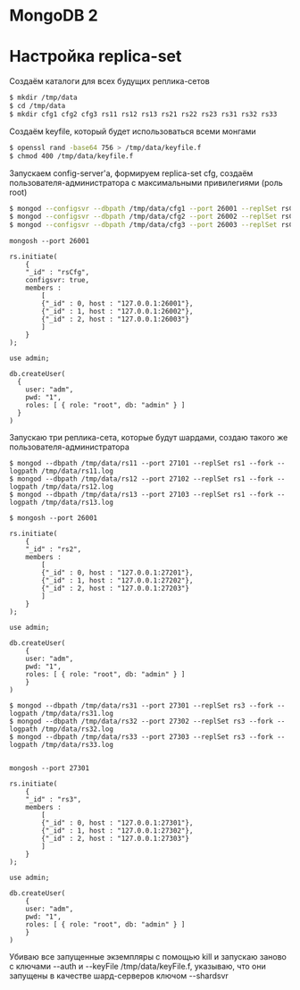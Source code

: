 # MongoDB 2

# Настройка replica-set

Создаём каталоги для всех будущих реплика-сетов
```bash
$ mkdir /tmp/data
$ cd /tmp/data
$ mkdir cfg1 cfg2 cfg3 rs11 rs12 rs13 rs21 rs22 rs23 rs31 rs32 rs33
```

Создаём keyfile, который будет использоваться всеми монгами
```bash
$ openssl rand -base64 756 > /tmp/data/keyfile.f
$ chmod 400 /tmp/data/keyfile.f
```

Запускаем config-server'а, формируем replica-set cfg, создаём пользователя-администратора с максимальными привилегиями (роль root)
```bash
$ mongod --configsvr --dbpath /tmp/data/cfg1 --port 26001 --replSet rsCfg --fork --logpath /tmp/data/cfg1.log 
$ mongod --configsvr --dbpath /tmp/data/cfg2 --port 26002 --replSet rsCfg --fork --logpath /tmp/data/cfg2.log 
$ mongod --configsvr --dbpath /tmp/data/cfg3 --port 26003 --replSet rsCfg --fork --logpath /tmp/data/cfg3.log 
```

```
mongosh --port 26001

rs.initiate(
    {
    "_id" : "rsCfg", 
    configsvr: true, 
    members : 
        [
        {"_id" : 0, host : "127.0.0.1:26001"},
        {"_id" : 1, host : "127.0.0.1:26002"},
        {"_id" : 2, host : "127.0.0.1:26003"}
        ]
    }
);

use admin;

db.createUser(
  {
    user: "adm",
    pwd: "1", 
    roles: [ { role: "root", db: "admin" } ]
  }
)

```

Запускаю три реплика-сета, которые будут шардами, создаю такого же пользователя-администратора

```
$ mongod --dbpath /tmp/data/rs11 --port 27101 --replSet rs1 --fork --logpath /tmp/data/rs11.log 
$ mongod --dbpath /tmp/data/rs12 --port 27102 --replSet rs1 --fork --logpath /tmp/data/rs12.log 
$ mongod --dbpath /tmp/data/rs13 --port 27103 --replSet rs1 --fork --logpath /tmp/data/rs13.log
```

```
$ mongosh --port 26001
```

```
rs.initiate(
    {
    "_id" : "rs2", 
    members : 
        [
        {"_id" : 0, host : "127.0.0.1:27201"},
        {"_id" : 1, host : "127.0.0.1:27202"},
        {"_id" : 2, host : "127.0.0.1:27203"}
        ]
    }
);

use admin;

db.createUser(
    {
    user: "adm",
    pwd: "1", 
    roles: [ { role: "root", db: "admin" } ]
    }
)
```

```
$ mongod --dbpath /tmp/data/rs31 --port 27301 --replSet rs3 --fork --logpath /tmp/data/rs31.log 
$ mongod --dbpath /tmp/data/rs32 --port 27302 --replSet rs3 --fork --logpath /tmp/data/rs32.log 
$ mongod --dbpath /tmp/data/rs33 --port 27303 --replSet rs3 --fork --logpath /tmp/data/rs33.log 


```

```
mongosh --port 27301

```

```
rs.initiate(
    {
    "_id" : "rs3", 
    members : 
        [
        {"_id" : 0, host : "127.0.0.1:27301"},
        {"_id" : 1, host : "127.0.0.1:27302"},
        {"_id" : 2, host : "127.0.0.1:27303"}
        ]
    }
);

use admin;

db.createUser(
    {
    user: "adm",
    pwd: "1", 
    roles: [ { role: "root", db: "admin" } ]
    }
)
```

Убиваю все запущенные экземпляры с помощью kill и запускаю заново с ключами --auth и --keyFile /tmp/data/keyFile.f, указываю, что они запущены в качестве шард-серверов ключом --shardsvr

